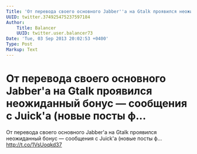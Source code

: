 ```yaml
---
Title: 'От перевода своего основного Jabber''а на Gtalk проявился неожиданный бонус — сообщения с Juick''а (новые посты ф...'
UUID: twitter.374925475237597184
Author:
    Title: Balancer
    UUID: twitter.user.balancer73
Date: 'Tue, 03 Sep 2013 20:02:53 +0400'
Type: Post
Markup: Text
---
```


# От перевода своего основного Jabber'а на Gtalk проявился неожиданный бонус — сообщения с Juick'а (новые посты ф...

От перевода своего основного Jabber'а на Gtalk проявился
неожиданный бонус — сообщения с Juick'а (новые посты ф...
http://t.co/1VsUoqkd37
